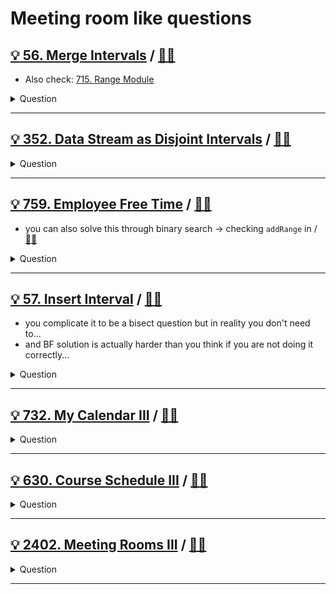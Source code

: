 # Meeting room like questions

## [:bulb: 56. Merge Intervals](https://leetcode.com/problems/merge-intervals/) / [:man_technologist:](merge_interval.h)

- Also check: [715. Range Module](../../binary_search/README.md#💡-715-range-module-🎯)

<details><summary markdown="span">Question</summary>

```markdown
Given an array of intervals where intervals[i] = [starti, endi]
- merge all overlapping intervals,
- and return an array of the **non-overlapping** intervals that cover all the
  intervals in the input.

Input: intervals = [[1,3],[2,6],[8,10],[15,18]]
Output: [[1,6],[8,10],[15,18]]
Explanation: Since intervals [1,3] and [2,6] overlap, merge them into [1,6].
```

</details>

------------------------------------------------------------------------------

## [:bulb: 352. Data Stream as Disjoint Intervals](https://leetcode.com/problems/data-stream-as-disjoint-intervals) / [:man_technologist:](data_stream_as_disjoint_intervals.h)

<details><summary markdown="span">Question</summary>

```markdown
Given a data stream input of non-negative integers a1, a2, ..., an,
summarize the numbers seen so far as a list of disjoint intervals.

Implement the SummaryRanges class:

`SummaryRanges() `Initializes the object with an empty stream.
`void addNum(int value)` Adds the integer value to the stream.
`int[][] getIntervals()` Returns a summary of the integers in the stream
  currently as a list of disjoint intervals [starti, endi].
  The answer should be sorted by starti.

Input
["SummaryRanges", "addNum", "getIntervals", "addNum", "getIntervals", "addNum", "getIntervals", "addNum", "getIntervals", "addNum", "getIntervals"]
[[], [1], [], [3], [], [7], [], [2], [], [6], []]
Output
[null, null, [[1, 1]], null, [[1, 1], [3, 3]], null, [[1, 1], [3, 3], [7, 7]], null, [[1, 3], [7, 7]], null, [[1, 3], [6, 7]]]

Explanation
SummaryRanges summaryRanges = new SummaryRanges();
summaryRanges.addNum(1);      // arr = [1]
summaryRanges.getIntervals(); // return [[1, 1]]
summaryRanges.addNum(3);      // arr = [1, 3]
summaryRanges.getIntervals(); // return [[1, 1], [3, 3]]
summaryRanges.addNum(7);      // arr = [1, 3, 7]
summaryRanges.getIntervals(); // return [[1, 1], [3, 3], [7, 7]]
summaryRanges.addNum(2);      // arr = [1, 2, 3, 7]
summaryRanges.getIntervals(); // return [[1, 3], [7, 7]]
summaryRanges.addNum(6);      // arr = [1, 2, 3, 6, 7]
summaryRanges.getIntervals(); // return [[1, 3], [6, 7]]
```

</details>

------------------------------------------------------------------------------

## [:bulb: 759. Employee Free Time](https://leetcode.com/problems/employee-free-time/) / [:man_technologist:](employee_free_time.h)

- you can also solve this through binary search -> checking `addRange` in / [:man_technologist:](../binary_search/range_module.h)

<details><summary markdown="span">Question</summary>

```markdown
- Given a list schedule of employees,
  which represents the working time for each employee.
  - Each employee has a list of non-overlapping Intervals that are itself sorted.
- Return the list of finite intervals representing common,
  positive-length free time for all employees, also in sorted order.

Input: schedule = [[[1,2],[5,6]],
                  [[1,3]],
                  [[4,10]]]
Output: [[3,4]]

Explanation:
- There are a total of three employees,
  and all common free time intervals would be [-inf, 1], [3, 4], [10, inf].
- We discard any intervals that contain inf as they aren't finite.
```

</details>

------------------------------------------------------------------------------

## [:bulb: 57. Insert Interval](https://leetcode.com/problems/insert-interval/) / [:man_technologist:](insert_interval.h)

- you complicate it to be a bisect question but in reality you don't need to...
- and BF solution is actually harder than you think if you are not doing it correctly...

<details><summary markdown="span">Question</summary>

```markdown
You are given an array of non-overlapping intervals intervals where
- intervals[i] = [starti, endi] represent
- the start and the end of the ith interval
- and intervals is sorted in ascending order by starti.

You are also given an interval newInterval = [start, end]
that represents the start and end of another interval.

Insert newInterval into intervals such that intervals is
- **still sorted in ascending order by starti** and
- intervals still **does not have any overlapping intervals** (merge overlapping intervals if necessary).

Return intervals after the insertion.

Input: intervals = [[1,3],[6,9]], newInterval = [2,5]
Output: [[1,5],[6,9]]

Input: intervals = [[1,2],[3,5],[6,7],[8,10],[12,16]], newInterval = [4,8]
Output: [[1,2],[3,10],[12,16]]
```

</details>

------------------------------------------------------------------------------

## [:bulb: 732. My Calendar III](https://leetcode.com/problems/my-calendar-iii/) / [:man_technologist:](my_calendar_iii.h)

<details><summary markdown="span">Question</summary>

```markdown
You are given an array of non-overlapping intervals intervals where
- intervals[i] = [starti, endi] represent
- the start and the end of the ith interval
- and intervals is sorted in ascending order by starti.

You are also given an interval newInterval = [start, end]
that represents the start and end of another interval.

Insert newInterval into intervals such that intervals is
- **still sorted in ascending order by starti** and
- intervals still **does not have any overlapping intervals** (merge overlapping intervals if necessary).

Return intervals after the insertion.

Input: intervals = [[1,3],[6,9]], newInterval = [2,5]
Output: [[1,5],[6,9]]

Input: intervals = [[1,2],[3,5],[6,7],[8,10],[12,16]], newInterval = [4,8]
Output: [[1,2],[3,10],[12,16]]
```

</details>

------------------------------------------------------------------------------

## [:bulb: 630. Course Schedule III](https://leetcode.com/problems/course-schedule-iii/) / [:man_technologist:](course_schedule_iii.h)

<details><summary markdown="span">Question</summary>

```markdown
There are n different online courses numbered from 1 to n.
You are given an array courses where
- courses[i] = [durationi, lastDayi] indicate that
    - the ith course should be taken continuously for durationi days
    - and must be finished before or on lastDayi.
You will start on the 1st day and you cannot take two or more courses simultaneously.
Return the maximum number of courses that you can take.

e.g. [[1,2],[2,3]]  --> ans = 2
took [1,2], timeUsed = 1 <= 2 is okay to take
took [2,3], timeUsed = 3 <= 3 is okay to take
```

</details>

------------------------------------------------------------------------------

## [:bulb: 2402. Meeting Rooms III](https://leetcode.com/problems/meeting-rooms-iii/) / [:man_technologist:](meeting_room_iii.h)

<details><summary markdown="span">Question</summary>

```markdown
You are given an integer n. There are n rooms numbered from 0 to n - 1.

You are given a 2D integer array meetings where meetings[i] = [starti, endi]
means that a meeting will be held during the
half-closed time interval [starti, endi).

All the values of starti are unique.

Meetings are allocated to rooms in the following manner:

- Each meeting will take place in the unused room with the lowest number.
- If there are no available rooms, the meeting will be delayed until a room
  becomes free.
- The delayed meeting should have the same duration as the original meeting.
- When a room becomes unused, meetings that have an earlier original start time
  should be given the room.

Return the number of the room that held the most meetings.
If there are multiple rooms, return the room with the lowest number.

Input: n = 2, meetings = [[0,10],[1,5],[2,7],[3,4]]
Output: 0
Explanation:
- At time 0, both rooms are not being used. The first meeting starts in room 0.
- At time 1, only room 1 is not being used. The second meeting starts in room 1.
- At time 2, both rooms are being used. The third meeting is delayed.
- At time 3, both rooms are being used. The fourth meeting is delayed.
- At time 5, the meeting in room 1 finishes. The third meeting starts in room 1 for the time period [5,10).
- At time 10, the meetings in both rooms finish. The fourth meeting starts in room 0 for the time period [10,11).

Both rooms 0 and 1 held 2 meetings, so we return 0.
```

</details>

------------------------------------------------------------------------------
